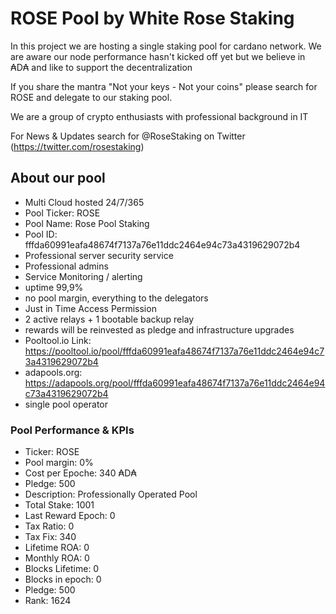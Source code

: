 # ROSE Pool by White Rose Staking

In this project we are hosting a single staking pool for cardano network. 
We are aware our node performance hasn't kicked off yet but we believe in ₳D₳ and like to support the decentralization

If you share the mantra "Not your keys - Not your coins" please search for ROSE and delegate to our staking pool.

We are a group of crypto enthusiasts with professional background in IT

For News & Updates search for @RoseStaking on Twitter (https://twitter.com/rosestaking)


## About our pool
- Multi Cloud hosted 24/7/365
- Pool Ticker: ROSE
- Pool Name: Rose Pool Staking
- Pool ID: fffda60991eafa48674f7137a76e11ddc2464e94c73a4319629072b4
- Professional server security service
- Professional admins
- Service Monitoring / alerting 
- uptime 99,9%
- no pool margin, everything to the delegators
- Just in Time Access Permission
- 2 active relays + 1 bootable backup relay
- rewards will be reinvested as pledge and infrastructure upgrades
- Pooltool.io Link: https://pooltool.io/pool/fffda60991eafa48674f7137a76e11ddc2464e94c73a4319629072b4
- adapools.org: https://adapools.org/pool/fffda60991eafa48674f7137a76e11ddc2464e94c73a4319629072b4
- single pool operator

### Pool Performance & KPIs
- Ticker: ROSE
- Pool margin: 0%
- Cost per Epoche: 340 ₳D₳
- Pledge: 500 
- Description: Professionally Operated Pool
- Total Stake: 1001
- Last Reward Epoch: 0
- Tax Ratio: 0
- Tax Fix: 340
- Lifetime ROA: 0
- Monthly ROA: 0
- Blocks Lifetime: 0
- Blocks in epoch: 0
- Pledge: 500
- Rank: 1624

